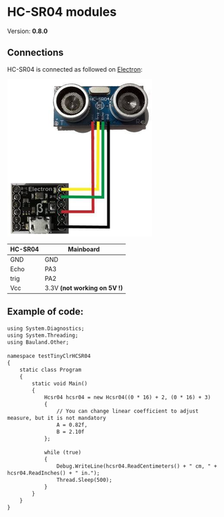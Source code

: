 # HC-SR04 modules
Version: __0.8.0__

## Connections ##
HC-SR04 is connected as followed on [Electron](http://www.ingenuitymicro.com/products/electron/):

![Schematic](HC-SR04-Electron.jpg)

HC-SR04 | Mainboard
-------- | ----------
GND | GND
Echo | PA3
trig | PA2
Vcc | 3.3V __(not working on 5V !)__


## Example of code:
```CSharp
using System.Diagnostics;
using System.Threading;
using Bauland.Other;

namespace testTinyClrHCSR04
{
    static class Program
    {
        static void Main()
        {
            Hcsr04 hcsr04 = new Hcsr04((0 * 16) + 2, (0 * 16) + 3)
            {
                // You can change linear coefficient to adjust measure, but it is not mandatory
                A = 0.82f,
                B = 2.10f
            };

            while (true)
            {
                Debug.WriteLine(hcsr04.ReadCentimeters() + " cm, " + hcsr04.ReadInches() + " in.");
                Thread.Sleep(500);
            }
        }
    }
}
```
